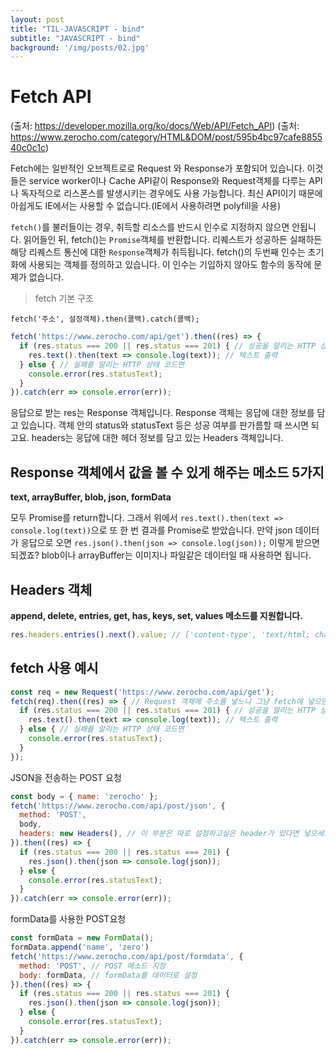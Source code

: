 ```yaml
---
layout: post
title: "TIL-JAVASCRIPT - bind"
subtitle: "JAVASCRIPT - bind"
background: '/img/posts/02.jpg'
---
```


# Fetch API
(출처: https://developer.mozilla.org/ko/docs/Web/API/Fetch_API)
(출처: https://www.zerocho.com/category/HTML&DOM/post/595b4bc97cafe885540c0c1c)

Fetch에는 일반적인 오브젝트로로 Request 와 Response가 포함되어 있습니다. 이것들은 service worker이나 Cache API같이 Response와 Request객체를 다루는 API나 독자적으로 리스폰스를 발생시키는 경우에도 사용 가능합니다.
최신 API이기 때문에 아쉽게도 IE에서는 사용할 수 없습니다.(IE에서 사용하려면 polyfill을 사용)

`fetch()`를 불러들이는 경우, 취득할 리소스를 반드시 인수로 지정하지 않으면 안됩니다. 읽어들인 뒤,  fetch()는 `Promise`객체를 반환합니다. 리퀘스트가 성공하든 실패하든 해당 리퀘스트 통신에 대한 `Response`객체가 취득됩니다. fetch()의 두번째 인수는 초기화에 사용되는 객체를 정의하고 있습니다. 이 인수는 기입하지 않아도 함수의 동작에 문제가 없습니다. 

> fetch 기본 구조

```
fetch('주소', 설정객체).then(콜백).catch(콜백);
```
```JAVASCRIPT
fetch('https://www.zerocho.com/api/get').then((res) => {
  if (res.status === 200 || res.status === 201) { // 성공을 알리는 HTTP 상태 코드면
    res.text().then(text => console.log(text)); // 텍스트 출력
  } else { // 실패를 알리는 HTTP 상태 코드면
    console.error(res.statusText);
  }
}).catch(err => console.error(err));
```

응답으로 받는 res는 Response 객체입니다. Response 객체는 응답에 대한 정보를 담고 있습니다. 객체 안의 status와 statusText 등은 성공 여부를 판가름할 때 쓰시면 되고요. headers는 응답에 대한 헤더 정보를 담고 있는 Headers 객체입니다.

## Response 객체에서 값을 볼 수 있게 해주는 메소드 5가지
**text, arrayBuffer, blob, json, formData**

모두 Promise를 return합니다. 그래서 위에서 `res.text().then(text => console.log(text))`으로 또 한 번 결과를 Promise로 받았습니다. 만약 json 데이터가 응답으로 오면 `res.json().then(json => console.log(json));` 이렇게 받으면 되겠죠? blob이나 arrayBuffer는 이미지나 파일같은 데이터일 때 사용하면 됩니다.

## Headers 객체
**append, delete, entries, get, has, keys, set, values 메소드를 지원합니다.**

```JAVASCRIPT
res.headers.entries().next().value; // ['content-type', 'text/html; charset=utf-8']
```

## fetch 사용 예시
```JAVASCRIPT
const req = new Request('https://www.zerocho.com/api/get');
fetch(req).then((res) => { // Request 객체에 주소를 넣느니 그냥 fetch에 넣으면 됨
  if (res.status === 200 || res.status === 201) { // 성공을 알리는 HTTP 상태 코드면
    res.text().then(text => console.log(text)); // 텍스트 출력
  } else { // 실패를 알리는 HTTP 상태 코드면
    console.error(res.statusText);
  }
});
```

JSON을 전송하는 POST 요청
```JAVASCRIPT
const body = { name: 'zerocho' };
fetch('https://www.zerocho.com/api/post/json', {
  method: 'POST',
  body,
  headers: new Headers(), // 이 부분은 따로 설정하고싶은 header가 있다면 넣으세요
}).then((res) => {
  if (res.status === 200 || res.status === 201) {
    res.json().then(json => console.log(json));
  } else {
    console.error(res.statusText);
  }
}).catch(err => console.error(err));
```

formData를 사용한 POST요청
```JAVASCRIPT
const formData = new FormData();
formData.append('name', 'zero')
fetch('https://www.zerocho.com/api/post/formdata', {
  method: 'POST', // POST 메소드 지정
  body: formData, // formData를 데이터로 설정
}).then((res) => {
  if (res.status === 200 || res.status === 201) {
    res.json().then(json => console.log(json));
  } else {
    console.error(res.statusText);
  }
}).catch(err => console.error(err));
```